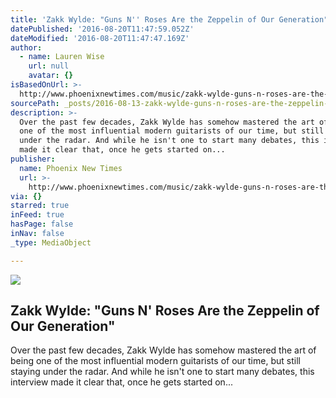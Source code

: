 ```yaml
---
title: 'Zakk Wylde: "Guns N'' Roses Are the Zeppelin of Our Generation"'
datePublished: '2016-08-20T11:47:59.052Z'
dateModified: '2016-08-20T11:47:47.169Z'
author:
  - name: Lauren Wise
    url: null
    avatar: {}
isBasedOnUrl: >-
  http://www.phoenixnewtimes.com/music/zakk-wylde-guns-n-roses-are-the-zeppelin-of-our-generation-8541767
sourcePath: _posts/2016-08-13-zakk-wylde-guns-n-roses-are-the-zeppelin-of-our-generatio.md
description: >-
  Over the past few decades, Zakk Wylde has somehow mastered the art of being
  one of the most influential modern guitarists of our time, but still staying
  under the radar. And while he isn't one to start many debates, this interview
  made it clear that, once he gets started on...
publisher:
  name: Phoenix New Times
  url: >-
    http://www.phoenixnewtimes.com/music/zakk-wylde-guns-n-roses-are-the-zeppelin-of-our-generation-8541767
via: {}
starred: true
inFeed: true
hasPage: false
inNav: false
_type: MediaObject

---
```

<article style=""><img src="http://images1.phoenixnewtimes.com/imager/u/original/8541794/0p6a1827_large_-_credit_justin_reich.jpg" /><h1>Zakk Wylde: "Guns N' Roses Are the Zeppelin of Our Generation"</h1><p>Over the past few decades, Zakk Wylde has somehow mastered the art of being one of the most influential modern guitarists of our time, but still staying under the radar. And while he isn't one to start many debates, this interview made it clear that, once he gets started on...</p></article>